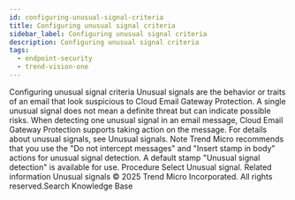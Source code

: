 ```yaml
---
id: configuring-unusual-signal-criteria
title: Configuring unusual signal criteria
sidebar_label: Configuring unusual signal criteria
description: Configuring unusual signal criteria
tags:
  - endpoint-security
  - trend-vision-one
---
```


 Configuring unusual signal criteria Unusual signals are the behavior or traits of an email that look suspicious to Cloud Email Gateway Protection. A single unusual signal does not mean a definite threat but can indicate possible risks. When detecting one unusual signal in an email message, Cloud Email Gateway Protection supports taking action on the message. For details about unusual signals, see Unusual signals. Note Trend Micro recommends that you use the "Do not intercept messages" and "Insert stamp in body" actions for unusual signal detection. A default stamp "Unusual signal detection" is available for use. Procedure Select Unusual signal. Related information Unusual signals © 2025 Trend Micro Incorporated. All rights reserved.Search Knowledge Base
